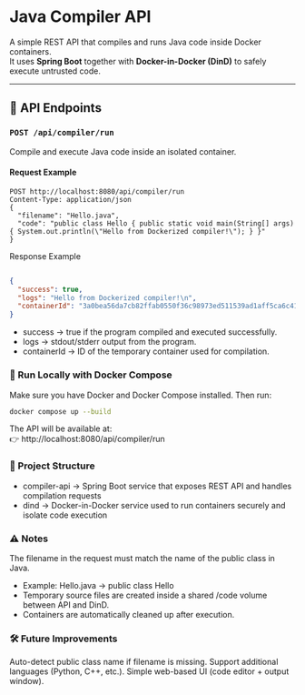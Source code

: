 # Java Compiler API

A simple REST API that compiles and runs Java code inside Docker containers.  
It uses **Spring Boot** together with **Docker-in-Docker (DinD)** to safely execute untrusted code.

---

## 📌 API Endpoints

### `POST /api/compiler/run`

Compile and execute Java code inside an isolated container.

#### Request Example

```http
POST http://localhost:8080/api/compiler/run
Content-Type: application/json
{
  "filename": "Hello.java",
  "code": "public class Hello { public static void main(String[] args) { System.out.println(\"Hello from Dockerized compiler!\"); } }"
}
```
Response Example
```json

{
  "success": true,
  "logs": "Hello from Dockerized compiler!\n",
  "containerId": "3a0bea56da7cb82ffab0550f36c98973ed511539ad1aff5ca6c416132026b123"
}
```
- success → true if the program compiled and executed successfully.
- logs → stdout/stderr output from the program.
- containerId → ID of the temporary container used for compilation.

### 🚀 Run Locally with Docker Compose
Make sure you have Docker and Docker Compose installed.
Then run:

```bash
docker compose up --build
```
The API will be available at: <br>
👉 http://localhost:8080/api/compiler/run

### 📂 Project Structure
- compiler-api → Spring Boot service that exposes REST API and handles compilation requests
- dind → Docker-in-Docker service used to run containers securely and isolate code execution

### ⚠️ Notes
The filename in the request must match the name of the public class in Java.

- Example: Hello.java → public class Hello
- Temporary source files are created inside a shared /code volume between API and DinD.
- Containers are automatically cleaned up after execution.

### 🛠️ Future Improvements
Auto-detect public class name if filename is missing.
Support additional languages (Python, C++, etc.).
Simple web-based UI (code editor + output window).